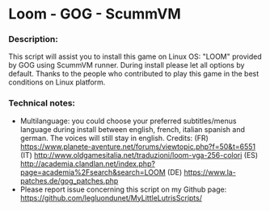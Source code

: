 # Loom - GOG - ScummVM

### Description:
This script will assist you to install this game on Linux OS:
"LOOM" provided by GOG using ScummVM runner.
During install please let all options by default.
Thanks to the people who contributed to play this game in the best conditions on Linux platform.

### Technical notes:
- Multilanguage: you could choose your preferred subtitles/menus language during install between english, french, italian spanish and german. The voices will still stay in english. 
Credits: 
(FR) https://www.planete-aventure.net/forums/viewtopic.php?f=50&t=6551
(IT) http://www.oldgamesitalia.net/traduzioni/loom-vga-256-colori
(ES) http://academia.clandlan.net/index.php?page=academia%2Fsearch&search=LOOM
(DE) https://www.la-patches.de/gog_patches.php
- Please report issue concerning this script on my Github page:
https://github.com/legluondunet/MyLittleLutrisScripts/

